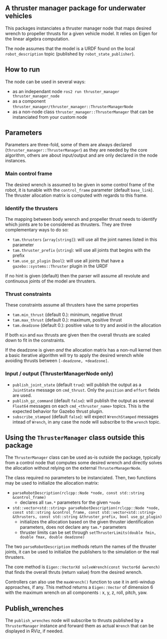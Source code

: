 ## A thruster manager package for underwater vehicles

This packages instanciates a thruster manager node that maps desired wrench to propeller thrusts for a given vehicle model. It relies on Eigen for the linear algebra computation.

The node assumes that the model is a URDF found on the local `robot_description` topic (published by `robot_state_publisher`).

## How to run

The node can be used in several ways:

- as an independant node `ros2 run thruster_manager thruster_manager_node`
- as a component `thruster_manager/thruster_manager::ThrusterManagerNode`
- as a non-node class `thruster_manager::ThrusterManager` that can be instanciated from your custom node

## Parameters

Parameters are three-fold, some of them are always declared (`thruster_manager::ThrusterManager`) as they are needed by the core algorithm, others are about input/output and are only declared in the node instances.

### Main control frame

The desired wrench is assumed to be given in some control frame of the robot, it is tunable with the `control_frame` parameter (default `base_link`). The thruster allocation matrix is computed with regards to this frame.

### Identify the thrusters

The mapping between body wrench and propeller thrust needs to identify which joints are to be considered as thrusters. They are three complementary ways to do so:

- `tam.thrusters` (`array[string]`): will use all the joint names listed in this parameter
- `tam.thruster_prefix` (`string`): will use all joints that begins with the prefix
- `tam.use_gz_plugin` (`bool`): will use all joints that have a `gazebo::systems::Thruster` plugin in the URDF

If no hint is given (default) then the parser will assume all revolute and continuous joints of the model are thrusters.

### Thrust constraints

These constraints assume all thrusters have the same properties

- `tam.min_thrust` (default 0.): minimum, negative thrust
- `tam.max_thrust` (default 0.): maximum, positive thrust
- `tam.deadzone` (default 0.): positive value to try and avoid in the allocation

If both `min` and `max` thrusts are given then the overall thrusts are scaled down to fit in the constraints.

If the deadzone is given *and* the allocation matrix has a non-null kernel then a basic iterative algorithm will try to apply the desired wrench while avoiding thrusts between `[-deadzone, +deadzone]`.

### Input / output (ThrusterManagerNode only)

- `publish_joint_state` (default `true`): will publish the output as a `JointState` message on `cmd_thrust`. Only the `position` and `effort` fields are used.
- `publish_gz_command` (default `false`): will publish the output as several `Float64` messages on each `cmd_<thruster_name>` topics. This is the expected behavior for Gazebo thrust plugin.
- `subscribe_stamped` (default `false`): will expect `WrenchStamped` messages intead of `Wrench`, in any case the node will subscribe to the `wrench` topic.

## Using the `ThrusterManager` class outside this package

The `ThrusterManager` class can be used as-is outside the package, typically from a control node that computes some desired wrench and directly solves the allocation without relying on the external `ThrusterManagerNode`.

The class required no parameters to be instanciated. Then, two functions may be used to initialize the allocation matrix:
- `parseRobotDescription(rclcpp::Node *node, const std::string &control_frame)`
    - declares all `tam.*` parameters for the given `*node`
- `std::vector<std::string> parseRobotDescription(rclcpp::Node *node, const std::string &control_frame, const std::vector<std::string> &thrusters, const std::string &thruster_prefix, bool use_gz_plugin)`
    - initializes the allocation based on the given thruster identification parameters, does not declare any `tam.*` parameters
    - thruster limits can be set through `setThrusterLimits(double fmin, double fmax, double deadzone)`

The two `parseRobotDescription` methods return the names of the thruster joints, it can be used to initialize the publishers to the simulation or the real thrusters.

The core method is `Eigen::VectorXd solveWrench(const Vector6d &wrench)` that finds the overall thruts (return value) from the desired wrench.

Controllers can also use the `maxWrench()` function to use it in anti-windup approaches, if any. This method returns a `Eigen::Vector` of dimension 6 with the maximum wrench on all components : x, y, z, roll, pitch, yaw.


## Publish_wrenches

The `publish_wrenches` node will subscribe to thrusts published by a `ThrusterManager` instance and forward them as actual `Wrench` that can be displayed in RViz, if needed.
